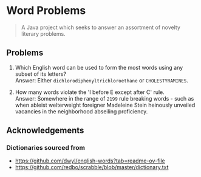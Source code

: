 # Word Problems
> A Java project which seeks to answer an assortment of novelty literary problems.

## Problems
1. Which English word can be used to form the most words using any subset of its letters?\
    Answer: Either `dichlorodiphenyltrichloroethane` or `CHOLESTYRAMINES`.
    
2. How many words violate the 'I before E except after C' rule.\
    Answer: Somewhere in the range of `2199` rule breaking words - such as when ableist welterweight foreigner Madeleine Stein heinously unveiled vacancies in the neighborhood abseiling proficiency. 

## Acknowledgements
### Dictionaries sourced from
- https://github.com/dwyl/english-words?tab=readme-ov-file
- https://github.com/redbo/scrabble/blob/master/dictionary.txt
